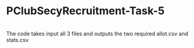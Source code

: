 # PClubSecyRecruitment-Task-5
<br/>
The code takes input all 3 files and outputs the two required allot.csv and stats.csv 
